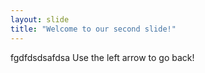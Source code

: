 ```yaml
---
layout: slide
title: "Welcome to our second slide!"
---
```

fgdfdsdsafdsa
Use the left arrow to go back!
